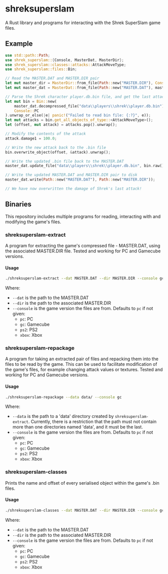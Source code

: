 # shreksuperslam

A Rust library and programs for interacting with the Shrek SuperSlam game files.

## Example

```rust
use std::path::Path;
use shrek_superslam::{Console, MasterDat, MasterDir};
use shrek_superslam::classes::attacks::AttackMoveType;
use shrek_superslam::files::Bin;

// Read the MASTER.DAT and MASTER.DIR pair
let mut master_dir = MasterDir::from_file(Path::new("MASTER.DIR"), Console::PC).unwrap();
let mut master_dat = MasterDat::from_file(Path::new("MASTER.DAT"), master_dir).unwrap();

// Parse the Shrek character player.db.bin file, and get the last attack
let mut bin = Bin::new(
    master_dat.decompressed_file("data\\players\\shrek\\player.db.bin").unwrap(),
    Console::PC
).unwrap_or_else(|e| panic!("Failed to read bin file: {:?}", e));
let mut attacks = bin.get_all_objects_of_type::<AttackMoveType>();
let (offset, mut attack) = attacks.pop().unwrap();

// Modify the contents of the attack
attack.damage1 = 100.0;

// Write the new attack back to the .bin file
bin.overwrite_object(offset, &attack).unwrap();

// Write the updated .bin file back to the MASTER.DAT
master_dat.update_file("data\\players\\shrek\\player.db.bin", bin.raw()).unwrap();

// Write the updated MASTER.DAT and MASTER.DIR pair to disk
master_dat.write(Path::new("MASTER.DAT"), Path::new("MASTER.DIR"));

// We have now overwritten the damage of Shrek's last attack!
```

## Binaries

This repository includes multiple programs for reading, interacting with and
modifying the game's files.

### shreksuperslam-extract

A program for extracting the game's compressed file - MASTER.DAT, using the
associated MASTER.DIR file. Tested and working for PC and Gamecube versions.

#### Usage

```sh
./shreksuperslam-extract --dat MASTER.DAT --dir MASTER.DIR --console gc
```

Where:

* `--dat` is the path to the MASTER.DAT
* `--dir` is the path to the associated MASTER.DIR
* `--console` is the game version the files are from. Defaults to `pc` if not given:
   - `pc`: PC
   - `gc`: Gamecube
   - `ps2`: PS2
   - `xbox`: Xbox

### shreksuperslam-repackage

A program for taking an extracted pair of files and repacking them into the
files to be read by the game. This can be used to facilitate modification of the
game's files, for example changing attack values or textures. Tested and working
for PC and Gamecube versions.

#### Usage

```sh
./shreksuperslam-repackage --data data/ --console gc
```

Where:

* `--data` is the path to a 'data' directory created by `shreksuperslam-extract`.
 Currently, there is a restriction that the path must not contain more than one
 directories named 'data', and it must be the last.
* `--console` is the game version the files are from. Defaults to `pc` if not given:
   - `pc`: PC
   - `gc`: Gamecube
   - `ps2`: PS2
   - `xbox`: Xbox

### shreksuperslam-classes

Prints the name and offset of every serialised object within the game's .bin
files.

#### Usage

```sh
./shreksuperslam-classes --dat MASTER.DAT --dir MASTER.DIR --console gc
```

Where:

* `--dat` is the path to the MASTER.DAT
* `--dir` is the path to the associated MASTER.DIR
* `--console` is the game version the files are from. Defaults to `pc` if not given:
   - `pc`: PC
   - `gc`: Gamecube
   - `ps2`: PS2
   - `xbox`: Xbox